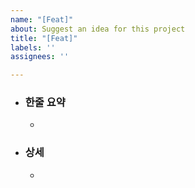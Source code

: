 ```yaml
---
name: "[Feat]"
about: Suggest an idea for this project
title: "[Feat]"
labels: ''
assignees: ''

---
```


- ### 한줄 요약
    - 

- ### 상세
    -
